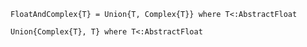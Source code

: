 
```language-julia
FloatAndComplex{T} = Union{T, Complex{T}} where T<:AbstractFloat
```


```output
Union{Complex{T}, T} where T<:AbstractFloat
```



